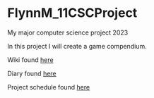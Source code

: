 # FlynnM_11CSCProject
My major computer science project 2023 

In this project I will create a game compendium.

Wiki found [here](https://github.com/FlynnMolloy/FlynnM_11CSCProject/wiki/Proposal)

Diary found [here](https://github.com/FlynnMolloy/FlynnM_11CSCProject/wiki/Phase-1)

Project schedule found [here](https://github.com/users/FlynnMolloy/projects/1/views/1)
